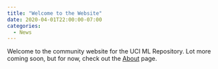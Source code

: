 ```yaml
---
title: "Welcome to the Website"
date: 2020-04-01T22:00:00-07:00
categories:
  - News
---
```


Welcome to the community website for the UCI ML Repository. Lot more coming soon, but for now, check out the [About](\about) page.
